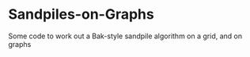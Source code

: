 # Sandpiles-on-Graphs
Some code to work out a Bak-style sandpile algorithm on a grid, and on graphs
